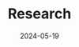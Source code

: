 ---
title: 'Research'
date: 2024-05-19
type: landing

design:
  # Section spacing
  spacing: '5rem'

# Page sections
sections:
  - block: collection
    content:
      title: Research Projects
      text: ''
      filters:
        folders:
          - papers
    design:
      view: 
      fill_image: false
      columns: 1
---